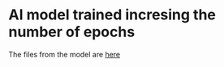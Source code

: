 # AI model trained incresing the number of epochs

The files from the model are [here](https://huggingface.co/anaarodeero/models-TFM-TUs/tree/main/AI-more_epochs)
